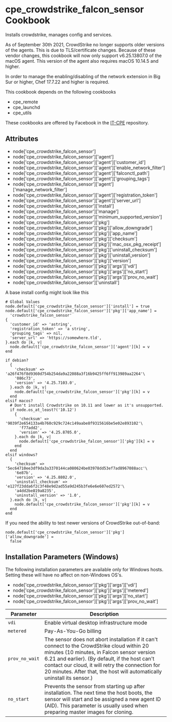 cpe_crowdstrike_falcon_sensor Cookbook
========================
Installs crowdstrike, manages config and services.

As of September 30th 2021, CrowdStrike no longer supports older versions of the agents. This is due to TLS/certificate changes. Because of these vendor changes, this cookbook will now only support v6.25.13807.0 of the macOS agent. This version of the agent also requires macOS 10.14.5 and higher.

In order to manage the enabling/disabling of the network extension in Big Sur or higher, Chef 17.7.22 and higher is required.

This cookbook depends on the following cookbooks

* cpe_remote
* cpe_launchd
* cpe_utils

These cookbooks are offered by Facebook in the [IT-CPE](https://github.com/facebook/IT-CPE) repository.

Attributes
----------
* node['cpe_crowdstrike_falcon_sensor']
* node['cpe_crowdstrike_falcon_sensor']['agent']
* node['cpe_crowdstrike_falcon_sensor']['agent']['customer_id']
* node['cpe_crowdstrike_falcon_sensor']['agent']['enable_network_filter']
* node['cpe_crowdstrike_falcon_sensor']['agent']['falconctl_path']
* node['cpe_crowdstrike_falcon_sensor']['agent']['grouping_tags']
* node['cpe_crowdstrike_falcon_sensor']['agent']['manage_network_filter']
* node['cpe_crowdstrike_falcon_sensor']['agent']['registration_token']
* node['cpe_crowdstrike_falcon_sensor']['agent']['server_url']
* node['cpe_crowdstrike_falcon_sensor']['install']
* node['cpe_crowdstrike_falcon_sensor']['manage']
* node['cpe_crowdstrike_falcon_sensor']['minimum_supported_version']
* node['cpe_crowdstrike_falcon_sensor']['pkg']
* node['cpe_crowdstrike_falcon_sensor']['pkg']['allow_downgrade']
* node['cpe_crowdstrike_falcon_sensor']['pkg']['app_name']
* node['cpe_crowdstrike_falcon_sensor']['pkg']['checksum']
* node['cpe_crowdstrike_falcon_sensor']['pkg']['mac_osx_pkg_receipt']
* node['cpe_crowdstrike_falcon_sensor']['pkg']['uninstall_checksum']
* node['cpe_crowdstrike_falcon_sensor']['pkg']['uninstall_version']
* node['cpe_crowdstrike_falcon_sensor']['pkg']['version']
* node['cpe_crowdstrike_falcon_sensor']['pkg']['args']['vdi']
* node['cpe_crowdstrike_falcon_sensor']['pkg']['args']['no_start']
* node['cpe_crowdstrike_falcon_sensor']['pkg']['args']['prov_no_wait']
* node['cpe_crowdstrike_falcon_sensor']['uninstall']

A base install config might look like this
```
# Global Values
node.default['cpe_crowdstrike_falcon_sensor']['install'] = true
node.default['cpe_crowdstrike_falcon_sensor']['pkg']['app_name'] =
  'crowdstrike_falcon_sensor'
{
  'customer_id' => 'astring',
  'registration_token' => 'a string',
  'grouping_tags' => nil,
  'server_url' => 'https://somewhere.tld',
}.each do |k, v|
  node.default['cpe_crowdstrike_falcon_sensor']['agent'][k] = v
end

if debian?
  {
    'checksum' => 'a26f476f8d9360d754b254da9a22088a3f16b9425ff6ff913989aa2264'\
    '086c73',
    'version' => '4.25.7103.0',
  }.each do |k, v|
    node.default['cpe_crowdstrike_falcon_sensor']['pkg'][k] = v
  end
elsif macos?
  # Don't install Crowdstrike on 10.11 and lower as it's unsupported.
  if node.os_at_least?('10.12')
    {
      'checksum' => '9039f2e654133a4b760c929c724c149aabe8f9315616be5e02e893102'\
      'f77add2',
      'version' => '4.25.8705.0',
    }.each do |k, v|
      node.default['cpe_crowdstrike_falcon_sensor']['pkg'][k] = v
    end
  end
elsif windows?
  {
    'checksum' => '5ec64710ee3df9da3a3370144ca080624be03978dd53ef7ad8967088acc'\
    '6e87b',
    'version' => '4.25.8802.0',
    'uninstall_checksum' => 'e127f23dda6f2c3f48e9d2ad55a9d245b3fe6e6e607ed2572'\
    'a4dd2be819a8235',
    'uninstall_version' => '1.0',
  }.each do |k, v|
    node.default['cpe_crowdstrike_falcon_sensor']['pkg'][k] = v
  end
end
```

If you need the ability to test newer versions of CrowdStrike out-of-band:
```
node.default['cpe_crowdstrike_falcon_sensor']['pkg']['allow_downgrade'] =
  false
```

Installation Parameters (Windows)
----------
The following installation parameters are available only for Windows hosts. Setting these will have no affect on non-Windows OS's.
* node['cpe_crowdstrike_falcon_sensor']['pkg']['args']['vdi']
* node['cpe_crowdstrike_falcon_sensor']['pkg']['args']['metered']
* node['cpe_crowdstrike_falcon_sensor']['pkg']['args']['no_start']
* node['cpe_crowdstrike_falcon_sensor']['pkg']['args']['prov_no_wait']

| Parameter | Description |
| --- | --- |
| `vdi` | Enable virtual desktop infrastructure mode |
| `metered` | Pay-As-You-Go billing |
| `prov_no_wait` | The sensor does not abort installation if it can't connect to the CrowdStrike cloud within 20 minutes (10 minutes, in Falcon sensor version 6.21 and earlier). (By default, if the host can't contact our cloud, it will retry the connection for 20 minutes. After that, the host will automatically uninstall its sensor.) |
| `no_start` | Prevents the sensor from starting up after installation. The next time the host boots, the sensor will start and be assigned a new agent ID (AID). This parameter is usually used when preparing master images for cloning.|
